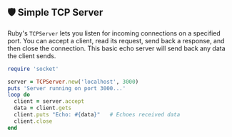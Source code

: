 ## 🛡️ Simple TCP Server

Ruby's `TCPServer` lets you listen for incoming connections on a specified port. You can accept a client, read its request, send back a response, and then close the connection. This basic echo server will send back any data the client sends.

```ruby
require 'socket'

server = TCPServer.new('localhost', 3000)
puts 'Server running on port 3000...'
loop do
  client = server.accept
  data = client.gets
  client.puts "Echo: #{data}"   # Echoes received data
  client.close
end
```